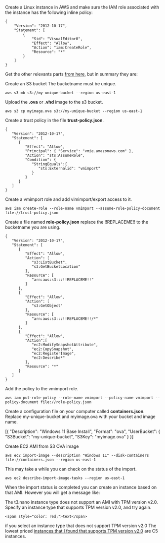 Create a Linux instance in AWS and make sure the IAM role associated with the instance has the following inline policy:

```
{
    "Version": "2012-10-17",
    "Statement": [
        {
            "Sid": "VisualEditor0",
            "Effect": "Allow",
            "Action": "iam:CreateRole",
            "Resource": "*"
        }
    ]
}
```

Get the other relevants parts [from here](http://peterforgacs.github.io/2017/04/14/How-to-create-and-run-a-custom-Windows-10-virtual-machine-on-Amazon-AWS-EC2/), but in summary they are:


Create an S3 bucket
The bucketname must be unique.
```
aws s3 mb s3://my-unique-bucket --region us-east-1
```
Upload the **.ova** or **.vhd** image to the s3 bucket.
```
aws s3 cp myimage.ova s3://my-unique-bucket --region us-east-1
```
Create a trust policy in the file **trust-policy.json**.
```
{
   "Version": "2012-10-17",
   "Statement": [
      {
         "Effect": "Allow",
         "Principal": { "Service": "vmie.amazonaws.com" },
         "Action": "sts:AssumeRole",
         "Condition": {
            "StringEquals":{
               "sts:Externalid": "vmimport"
            }
         }
      }
   ]
}
```
Create a vmimport role and add vimimport/export access to it.
```
aws iam create-role --role-name vmimport --assume-role-policy-document file://trust-policy.json
```
Create a file named **role-policy.json** replace the !!REPLACEME!! to the bucketname you are using.
```
{
   "Version": "2012-10-17",
   "Statement": [
      {
         "Effect": "Allow",
         "Action": [
            "s3:ListBucket",
            "s3:GetBucketLocation"
         ],
         "Resource": [
            "arn:aws:s3:::!!REPLACEME!!"
         ]
      },
      {
         "Effect": "Allow",
         "Action": [
            "s3:GetObject"
         ],
         "Resource": [
            "arn:aws:s3:::!!REPLACEME!!/*"
         ]
      },
      {
         "Effect": "Allow",
         "Action":[
            "ec2:ModifySnapshotAttribute",
            "ec2:CopySnapshot",
            "ec2:RegisterImage",
            "ec2:Describe*"
         ],
         "Resource": "*"
      }
   ]
}
```
Add the policy to the vmimport role.
```
aws iam put-role-policy --role-name vmimport --policy-name vmimport --policy-document file://role-policy.json
```
Create a configuration file on your computer called **containers.json**.
Replace my-unique-bucket and myimage.ova with your bucket and image name.

[{ "Description": "Windows 11 Base Install", "Format": "ova", "UserBucket": { "S3Bucket": "my-unique-bucket", "S3Key": "myimage.ova" } }]

Create EC2 AMI from S3 OVA image
```
aws ec2 import-image --description "Windows 11" --disk-containers file://containers.json --region us-east-1
```
This may take a while you can check on the status of the import.
```
aws ec2 describe-import-image-tasks --region us-east-1
```
When the import status is completed you can create an instance based on that AMI. However you will get a message like:

The t3.nano instance type does not support an AMI with TPM version v2.0. Specify an instance type that supports TPM version v2.0, and try again.

    
    <span style="color: red;">text</span>

if you select an instance type that does not support TPM version v2.0 The lowest priced [instances that I found that supports TPM version v2.0](https://docs.aws.amazon.com/AWSEC2/latest/WindowsGuide/enable-nitrotpm-prerequisites.html) are C5 instances.
